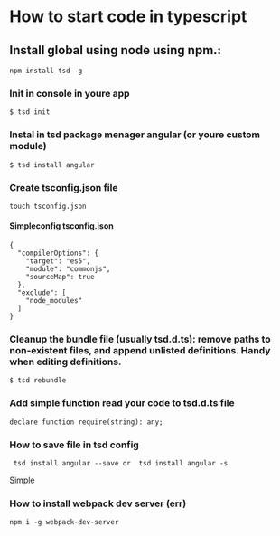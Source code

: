 # How to start code in typescript
## Install global using node using npm.:

```
npm install tsd -g
```

### Init in console in youre app

```
$ tsd init
```
### Instal in tsd package menager angular (or youre custom module)

```
$ tsd install angular
```
### Create tsconfig.json file
```
touch tsconfig.json
```
#### Simpleconfig tsconfig.json
```
{
  "compilerOptions": {
    "target": "es5",
    "module": "commonjs",
    "sourceMap": true
  },
  "exclude": [
    "node_modules"
  ]
}
```

### Cleanup the bundle file (usually tsd.d.ts): remove paths to non-existent files, and append unlisted definitions. Handy when editing definitions.
```
$ tsd rebundle
```
### Add simple function read your code to tsd.d.ts  file
```
declare function require(string): any;

```
### How to save file in tsd config
```
 tsd install angular --save or  tsd install angular -s
```
[Simple](http://kaflan.github.io/angularTYpescript2/)


### How to install webpack dev server (err)
```
npm i -g webpack-dev-server  
```
